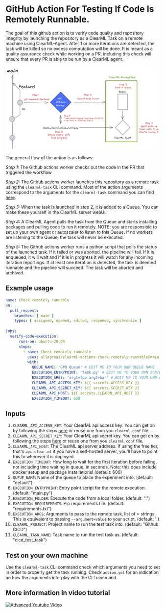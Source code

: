# GitHub Action For Testing If Code Is Remotely Runnable.

The goal of this github action is to verify code quality and repository integrity by launching the repository as a ClearML Task on a remote machine using ClearML-Agent. After 1 or more iterations are detected, the task will be killed so no excess computation will be done. It is meant as a quality assurance check while working on a PR, including this check will ensure that every PR is able to be run by a ClearML agent.

![Flow Diagram](images/verify_code_integrity_diagram.excalidraw.png)

The general flow of the action is as follows:

*Step 1:* The Github actions worker checks out the code in the PR that triggered the workflow

*Step 2:* The Github actions worker launches this repository as a remote task using the `clearml-task` CLI command. Most of the action arguments correspond to the arguments for the `clearml-task` command you can find [here](https://clear.ml/docs/latest/docs/apps/clearml_task).

*Step 3:* When the task is launched in step 2, it is added to a Queue. You can make these yourself in the ClearML server webUI.

*Step 4:* A ClearML Agent pulls the task from the Queue and starts installing packages and pulling code to run it remotely. NOTE: you are responsible to set up your own agent or autoscaler to listen to this Queue. If no workers are listening to the Queue, the task will never be executed.

*Step 5:* The Github actions worker runs a python script that polls the status of the launched task. If it failed or was aborted, the pipeline will fail. If it is enqueued, it will wait and if it is in progress it will watch for any incoming iteration reportings. If at least one iteration is detected, the task is deemed runnable and the pipeline will succeed. The task will be aborted and archived.

## Example usage

```yaml
name: Check remotely runnable
on:
  pull_request:
    branches: [ main ]
    types: [ assigned, opened, edited, reopened, synchronize ]

jobs:
  verify-code-execution:
      runs-on: ubuntu-20.04
      steps:
        - name: Check remotely runnable
          uses: allegroai/clearml-actions-check-remotely-runnable@main
          with:
            QUEUE_NAME: 'GPU Queue' # EDIT ME TO YOUR OWN QUEUE NAME
            EXECUTION_ENTRYPOINT: 'task.py' # EDIT ME TO YOUR OWN SCRIPT NAME
            EXECUTION_ARGS: 'arg1=foo arg2=bar' # EDIT ME TO YOUR OWN ARGS
            CLEARML_API_ACCESS_KEY: ${{ secrets.ACCESS_KEY }}
            CLEARML_API_SECRET_KEY: ${{ secrets.SECRET_KEY }}
            CLEARML_API_HOST: ${{ secrets.CLEARML_API_HOST }}
            EXECUTION_TIMEOUT: 600
```

## Inputs

1. `CLEARML_API_ACCESS_KEY`: Your ClearML api access key. You can get on by following the steps [here](https://clear.ml/docs/latest/docs/getting_started/ds/ds_first_steps) or reuse one from you `clearml.conf` file. 
2. `CLEARML_API_SECRET_KEY`: Your ClearML api secret key. You can get on by following the steps [here](https://clear.ml/docs/latest/docs/getting_started/ds/ds_first_steps) or reuse one from you `clearml.conf` file. 
3. `CLEARML_API_HOST`: The ClearML api server address. If using the free tier, that's `api.clear.ml` if you have a self-hosted server, you'll have to point this to wherever it is deployed.
4. `EXECUTION_TIMEOUT`: How long to wait for the first iteration before failing, not including time waiting in queue, in seconds. Note: this does include docker setup and package installations! (default: 600)
5. `QUEUE_NAME`: Name of the queue to place the experiment into. (default: "default")
6. `EXECUTION_ENTRYPOINT`: Entry point script for the remote execution. (default: "main.py")
7. `EXECUTION_FOLDER`: Execute the code from a local folder. (default: ".")
8. `EXECUTION_REQUIREMENTS`: Pip requirements file. (default: "requirements.txt")
9. `EXECUTION_ARGS`: Arguments to pass to the remote task, list of <argument>=<value> strings. This is equivalent to passing `--argument=value` to your script. (default: '')
10. `CLEARML_PROJECT`: Project name to run the test task into. (default: "Github CICD")
11. `CLEARML_TASK_NAME`: Task name to run the test task as. (default: "cicd_test_task")

## Test on your own machine
Use the `clearml-task` CLI command check which arguments you need to set in order to properly get the task running. Check `action.yml` for an indication on how the arguments interplay with the CLI command.

## More information in video tutorial
[![Advanced Youtube Video](https://img.youtube.com/vi/k5e-E5oEFUw/0.jpg)](https://www.youtube.com/watch?v=k5e-E5oEFUw)
